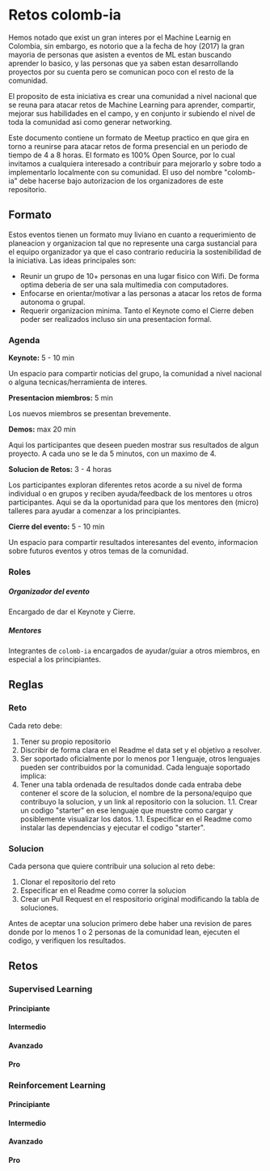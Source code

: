 # Retos colomb-ia
Hemos notado que exist un gran interes por el Machine Learnig en Colombia, sin embargo, es notorio que a la fecha de hoy (2017) la gran mayoria de personas que asisten a eventos de ML estan buscando aprender lo basico, y las personas que ya saben estan desarrollando proyectos por su cuenta pero se comunican poco con el resto de la comunidad.

El proposito de esta iniciativa es crear una comunidad a nivel nacional que se reuna para atacar retos de Machine Learning para aprender, compartir, mejorar sus habilidades en el campo, y en conjunto ir subiendo el nivel de toda la comunidad asi como generar networking.

Este documento contiene un formato de Meetup practico en que gira en torno a reunirse para atacar retos de forma presencial en un periodo de tiempo de 4 a 8 horas. El formato es 100% Open Source, por lo cual invitamos a cualquiera interesado a contribuir para mejorarlo y sobre todo a implementarlo localmente con su comunidad. El uso del nombre "colomb-ia" debe hacerse bajo autorizacion de los organizadores de este repositorio.

## Formato
Estos eventos tienen un formato muy liviano en cuanto a requerimiento de planeacion y organizacion tal que no represente una carga sustancial para el equipo organizador ya que el caso contrario reduciria la sostenibilidad de la iniciativa. Las ideas principales son:
* Reunir un grupo de 10+ personas en una lugar fisico con Wifi. De forma optima deberia de ser una sala multimedia con computadores.
* Enfocarse en orientar/motivar a las personas a atacar los retos de forma autonoma o grupal.
* Requerir organizacion minima. Tanto el Keynote como el Cierre deben poder ser realizados incluso sin una presentacion formal.

### Agenda
**Keynote:** 5 - 10 min

Un espacio para compartir noticias del grupo, la comunidad a nivel nacional o alguna tecnicas/herramienta de interes.

**Presentacion miembros:** 5 min

Los nuevos miembros se presentan brevemente.

**Demos:** max 20 min

Aqui los participantes que deseen pueden mostrar sus resultados de algun proyecto. A cada uno se le da 5 minutos, con un maximo de 4.

**Solucion de Retos:** 3 - 4 horas

Los participantes exploran diferentes retos acorde a su nivel de forma individual o en grupos y reciben ayuda/feedback de los mentores u otros participantes. Aqui se da la oportunidad para que los mentores den (micro) talleres para ayudar a comenzar a los principiantes.

**Cierre del evento:** 5 - 10 min

Un espacio para compartir resultados interesantes del evento, informacion sobre futuros eventos y otros temas de la comunidad.

### Roles
##### Organizador del evento
Encargado de dar el Keynote y Cierre.

##### Mentores
Integrantes de `colomb-ia` encargados de ayudar/guiar a otros miembros, en especial a los principiantes.

## Reglas
### Reto
Cada reto debe:
1. Tener su propio repositorio
2. Discribir de forma clara en el Readme el data set y el objetivo a resolver.
3. Ser soportado oficialmente por lo menos por 1 lenguaje, otros lenguajes pueden ser contribuidos por la comunidad. Cada lenguaje soportado implica:
4. Tener una tabla ordenada de resultados donde cada entraba debe contener el score de la solucion, el nombre de la persona/equipo que contribuyo la solucion, y un link al repositorio con la solucion.
  1.1. Crear un codigo "starter" en ese lenguaje que muestre como cargar y posiblemente visualizar los datos.
  1.1. Especificar en el Readme como instalar las dependencias y ejecutar el codigo "starter".

### Solucion
Cada persona que quiere contribuir una solucion al reto debe:
1. Clonar el repositorio del reto
2. Especificar en el Readme como correr la solucion
3. Crear un Pull Request en el respositorio original modificando la tabla de soluciones.

Antes de aceptar una solucion primero debe haber una revision de pares donde por lo menos 1 o 2 personas de la comunidad lean, ejecuten el codigo, y verifiquen los resultados.

## Retos

### Supervised Learning
#### Principiante
#### Intermedio
#### Avanzado
#### Pro

### Reinforcement Learning
#### Principiante
#### Intermedio
#### Avanzado
#### Pro
